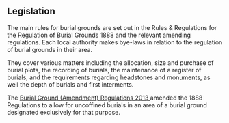 ##  Legislation

The main rules for burial grounds are set out in the Rules & Regulations for
the Regulation of Burial Grounds 1888 and the relevant amending regulations.
Each local authority makes bye-laws in relation to the regulation of burial
grounds in their area.

They cover various matters including the allocation, size and purchase of
burial plots, the recording of burials, the maintenance of a register of
burials, and the requirements regarding headstones and monuments, as well the
depth of burials and first interments.

The [ Burial Ground (Amendment) Regulations 2013
](http://www.irishstatutebook.ie/eli/2013/si/144/made/en/print) amended the
1888 Regulations to allow for uncoffined burials in an area of a burial ground
designated exclusively for that purpose.
